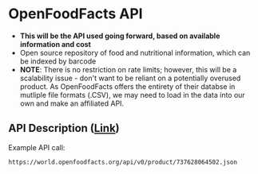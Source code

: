 # OpenFoodFacts API
- __This will be the API used going forward, based on available information and cost__
- Open source repository of food and nutritional information, which can be indexed by barcode
- __NOTE__: There is no restriction on rate limits; however, this will be a scalability issue - don't want to be reliant on a potentially overused product. As OpenFoodFacts offers the entirety of their databse in mutliple file formats (.CSV), we may need to load in the data into our own and make an affiliated API. 

## API Description ([Link](https://wiki.openfoodfacts.org/API))

Example API call:

``https://world.openfoodfacts.org/api/v0/product/737628064502.json``

